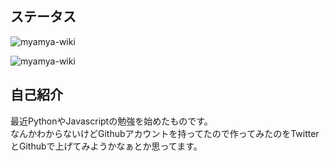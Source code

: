 ## ステータス
<p>
    <img src="https://github-readme-stats.vercel.app/api?username=myamya-wiki&show_icons=true" alt="myamya-wiki"/>
</p>
<p>
    <img src="https://github-readme-stats.vercel.app/api/top-langs?username=myamya-wiki&show_icons=true&locale=ja&layout=compact&show_icons=true" alt="myamya-wiki"/>
</p>

## 自己紹介
最近PythonやJavascriptの勉強を始めたものです。<br/>
なんかわからないけどGithubアカウントを持ってたので作ってみたのをTwitterとGithubで上げてみようかなぁとか思ってます。

